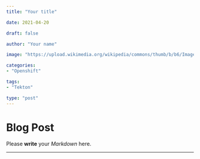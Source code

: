 ```yaml
--- 
title: "Your title"

date: 2021-04-20

draft: false

author: "Your name"

image: "https://upload.wikimedia.org/wikipedia/commons/thumb/b/b6/Image_created_with_a_mobile_phone.png/1200px-Image_created_with_a_mobile_phone.png"

categories:
- "Openshift"

tags:
- "Tekton"

type: "post"
---
```


# Blog Post

Please **write** your *Markdown* here.

---


